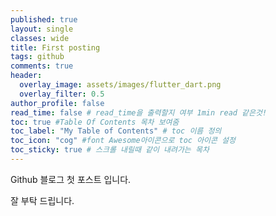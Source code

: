 ```yaml
---
published: true
layout: single
classes: wide
title: First posting
tags: github
comments: true
header:
  overlay_image: assets/images/flutter_dart.png
  overlay_filter: 0.5
author_profile: false
read_time: false # read_time을 출력할지 여부 1min read 같은것!
toc: true #Table Of Contents 목차 보여줌
toc_label: "My Table of Contents" # toc 이름 정의
toc_icon: "cog" #font Awesome아이콘으로 toc 아이콘 설정
toc_sticky: true # 스크롤 내릴때 같이 내려가는 목차
---
```


Github 블로그 첫 포스트 입니다.

잘 부탁 드립니다.

